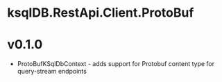 ﻿# ksqlDB.RestApi.Client.ProtoBuf

# v0.1.0
- ProtoBufKSqlDbContext - adds support for Protobuf content type for query-stream endpoints